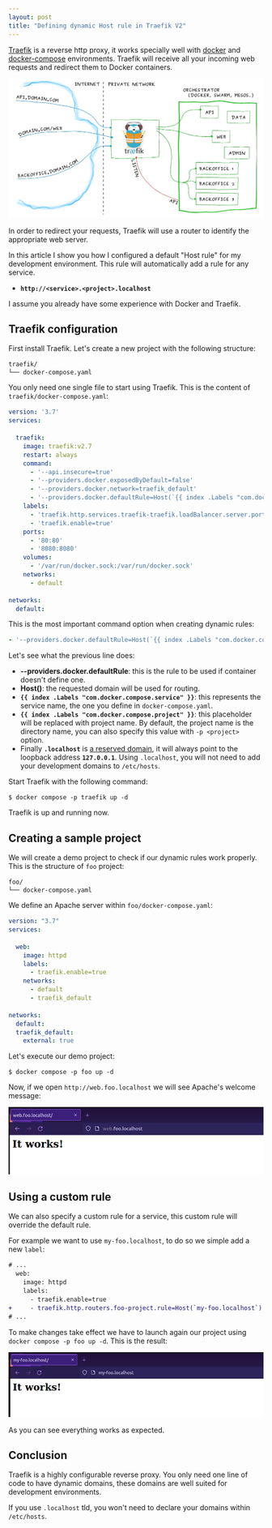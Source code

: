 ```yaml
---
layout: post
title: "Defining dynamic Host rule in Traefik V2"
---
```

<!-- {% raw %} -->
[Traefik](https://traefik.io/traefik/) is a reverse http proxy, it works
specially well with [docker](https://www.docker.com/)
and [docker-compose](https://docs.docker.com/compose/) environments. Traefik
will receive all your incoming web requests and redirect them to Docker
containers.

![Image description](/images/traefik_diagram.png)

In order to redirect your requests, Traefik will use a router to identify the
appropriate web server.

In this article I show you how I configured a default "Host rule" for my
development environment. This rule will automatically add a rule for any
service.

- **`http://<service>.<project>.localhost`**

I assume you already have some experience with Docker and Traefik.

## Traefik configuration

First install Traefik. Let's create a new project with the following structure:

```
traefik/
└── docker-compose.yaml
```

You only need one single file to start using Traefik. This is the content
of `traefik/docker-compose.yaml`:

```yaml
version: '3.7'
services:

  traefik:
    image: traefik:v2.7
    restart: always
    command:
      - '--api.insecure=true'
      - '--providers.docker.exposedByDefault=false'
      - '--providers.docker.network=traefik_default'
      - '--providers.docker.defaultRule=Host(`{{ index .Labels "com.docker.compose.service" }}.{{ index .Labels "com.docker.compose.project" }}.localhost`)'
    labels:
      - 'traefik.http.services.traefik-traefik.loadBalancer.server.port=8080'
      - 'traefik.enable=true'
    ports:
      - '80:80'
      - '8080:8080'
    volumes:
      - '/var/run/docker.sock:/var/run/docker.sock'
    networks:
      - default

networks:
  default:
```

This is the most important command option when creating dynamic rules:

```yaml
- '--providers.docker.defaultRule=Host(`{{ index .Labels "com.docker.compose.service" }}.{{ index .Labels "com.docker.compose.project" }}.localhost`)'
```

Let's see what the previous line does:

- **--providers.docker.defaultRule**: this is the rule to be used if container
  doesn't define one.
- **Host()**: the requested domain will be used for routing.
- **`{{ index .Labels "com.docker.compose.service" }}`**: this represents the
  service name, the one you define in `docker-compose.yaml`.
- **`{{ index .Labels "com.docker.compose.project" }}`**: this placeholder will
  be replaced with project name. By default, the project name is the directory
  name, you can also specify this value with `-p <project>` option.
- Finally **`.localhost`**
  is [a reserved domain](https://datatracker.ietf.org/doc/html/rfc2606), it will
  always point to the loopback address **`127.0.0.1`**. Using `.localhost`, you
  will not need to add your development domains to `/etc/hosts`.

Start Traefik with the following command:

```console
$ docker compose -p traefik up -d
```

Traefik is up and running now.

## Creating a sample project

We will create a demo project to check if our dynamic rules work properly. This
is the structure of `foo` project:

```
foo/
└── docker-compose.yaml
```

We define an Apache server within `foo/docker-compose.yaml`:

```yaml
version: "3.7"
services:

  web:
    image: httpd
    labels:
      - traefik.enable=true
    networks:
      - default
      - traefik_default

networks:
  default:
  traefik_default:
    external: true
```

Let's execute our demo project:

```console
$ docker compose -p foo up -d
```

Now, if we open `http://web.foo.localhost` we will see Apache's welcome message:

![Image description](/images/traefik_apache_works_1.png)

## Using a custom rule

We can also specify a custom rule for a service, this custom rule will override
the default rule.

For example we want to use `my-foo.localhost`, to do so we simple add a
new `label`:

```diff
# ...
  web:
    image: httpd
    labels:
      - traefik.enable=true
+     - traefik.http.routers.foo-project.rule=Host(`my-foo.localhost`)
# ...
```

To make changes take effect we have to launch again our project
using `docker compose -p foo up -d`. This is the result:

![Image description](/images/traefik_apache_works_2.png)

As you can see everything works as expected.

## Conclusion

Traefik is a highly configurable reverse proxy. You only need one line of code
to have dynamic domains, these domains are well suited for development
environments.

If you use `.localhost` tld, you won't need to declare your domains
within `/etc/hosts`.
<!-- {% endraw %} -->
